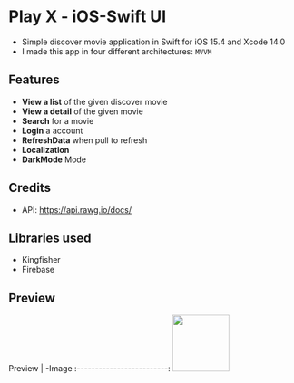 # Play X - iOS-Swift UI


- Simple discover movie application in Swift for iOS 15.4 and Xcode 14.0
- I made this app in four different architectures: `MVVM` 

## Features

- **View a list** of the given discover movie
- **View a detail** of the given movie
- **Search** for a movie
- **Login** a account
- **RefreshData** when pull to refresh
- **Localization** 
- **DarkMode** Mode

## Credits

* API: https://api.rawg.io/docs/

## Libraries used

- Kingfisher
- Firebase

## Preview

Preview | -Image
:-------------------------:
<img src="https://user-images.githubusercontent.com/65334876/210850926-5903db9a-02fd-4717-bf92-9d78a43652f4.png" width="100" height="100">
